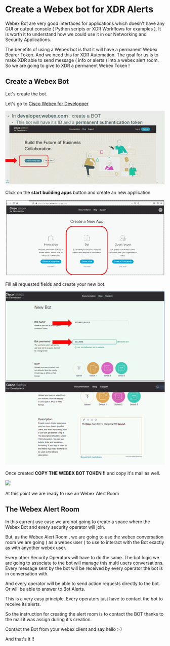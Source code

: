 # Create a Webex bot for XDR Alerts

Webex  Bot are very good interfaces for applications which doesn't have any GUI or output console ( Python scripts or XDR Workflows for examples ). It is worth it to understand how we could use it in our Networking and Security Applications.

The benefits of using a Webex bot is that it will have a permanent Webex Bearer Token. And we need this for XDR Automation.
The goal for us is to make XDR able to send message ( info or alerts ) into a webex alert room. So we are  going to give to XDR a permanent Webex Token !

## Create a Webex Bot

Let's create the bot.

Let's go to [Cisco Webex for Developper]('https://developer.webex.com/my-apps')

 ![](img/webex_team_bot-1.gif)

Click on the **start building apps** button and create an new application

![](img/webex_team_bot-2.gif)

Fill all requested fields and create your new bot.

![](img/webex_team_bot-3.gif)
![](img/webex_team_bot-3a.gif)

Once created **COPY THE WEBEX BOT TOKEN !!**  and copy it's mail as well.

![](img/webex_team_bot-3b.gif)

At this point we are ready to use an Webex Alert Room 

## The Webex Alert Room

In this current use case we are not going to create a space where the Webex Bot and every security operator will join. 

But, as the Webex Alert Room , we are going to use the webex conversation room we are going ( as a webex user ) to use to interact with the Bot exactly as with anyother webex user.

Every other Security Operators will have to do the same. The bot logic we are going to associate to the bot will manage this multi users conversations. Every message sent by the bot will be received by every operator the bot is in conversation with.

And every operator will be able to send action requests directly to the bot. Or will be able to answer to Bot Alerts.

This is a very easy principle. Every operators just have to contact the bot to receive its alerts. 

So the instruction for creating the alert room is to contact the BOT thanks to the mail it was assign during it's creation. 

Contact the Bot from your webex client and say hello :-)

And that's it !!
